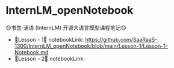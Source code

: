 # InternLM_openNotebook
😊书生·浦语 (InternLM) 开源大语言模型课程笔记😊
+ 🍟Lesson - 1🍟
notebookLink: https://github.com/SaaRaaS-1300/InternLM_openNotebook/blob/main/Lesson-1/Lesson-1-Notebook.md
+ 🍔Lesson - 2🍔
notebookLink: 

